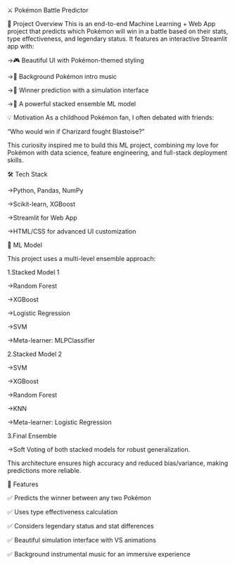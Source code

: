 ⚔️ Pokémon Battle Predictor

🚀 Project Overview
This is an end-to-end Machine Learning + Web App project that predicts which Pokémon will win in a battle based on their stats, type effectiveness, and legendary status. It features an interactive Streamlit app with:

->🎮 Beautiful UI with Pokémon-themed styling

->🎵 Background Pokémon intro music

->🔮 Winner prediction with a simulation interface

->🧠 A powerful stacked ensemble ML model


💡 Motivation
As a childhood Pokémon fan, I often debated with friends:

“Who would win if Charizard fought Blastoise?”

This curiosity inspired me to build this ML project, combining my love for Pokémon with data science, feature engineering, and full-stack deployment skills.


🛠 Tech Stack

->Python, Pandas, NumPy

->Scikit-learn, XGBoost

->Streamlit for Web App

->HTML/CSS for advanced UI customization


🤖 ML Model

This project uses a multi-level ensemble approach:

1.Stacked Model 1

->Random Forest

->XGBoost

->Logistic Regression

->SVM

->Meta-learner: MLPClassifier

2.Stacked Model 2

->SVM

->XGBoost

->Random Forest

->KNN

->Meta-learner: Logistic Regression

3.Final Ensemble

->Soft Voting of both stacked models for robust generalization.

This architecture ensures high accuracy and reduced bias/variance, making predictions more reliable.

📝 Features

✅ Predicts the winner between any two Pokémon

✅ Uses type effectiveness calculation

✅ Considers legendary status and stat differences

✅ Beautiful simulation interface with VS animations

✅ Background instrumental music for an immersive experience
